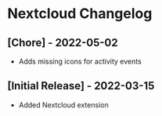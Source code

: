 # Nextcloud Changelog

## [Chore] - 2022-05-02
 - Adds missing icons for activity events

## [Initial Release] - 2022-03-15
 - Added Nextcloud extension